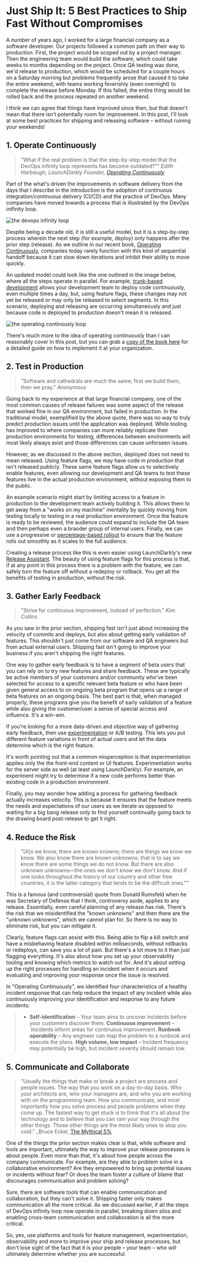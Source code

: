 # Just Ship It: 5 Best Practices to Ship Fast Without Compromises

A number of years ago, I worked for a large financial company as a software developer. Our projects followed a common path on their way to production. First, the project would be scoped out by a project manager. Then the engineering team would build the software, which could take weeks to months depending on the project. Once QA testing was done, we'd release to production, which would be scheduled for a couple hours on a Saturday morning but problems frequently arose that caused it to take the entire weekend, with teams working feverishly (even overnight) to complete the release before Monday. If this failed, the entire thing would be rolled back and the process repeated on another weekend.

I think we can agree that things have improved since then, but that doesn't mean that there isn't potentially room for improvement. In this post, I'll look at some best practices for shipping and releasing software – without ruining your weekends!

## 1. Operate Continuously

> "What if the real problem is that the step-by-step model that the DevOps infinity loop represents has become outdated?""
> _Edith Harbaugh, LaunchDarkly Founder, [Operating Continuously](https://www.oreilly.com/library/view/operating-continuously/9781098117283/)_

Part of the what's driven the improvements in software delivery from the days that I describe in the introduction is the adoption of continuous integration/continuous delivery (CI/CD) and the practice of DevOps. Many companies have moved towards a process that is illustrated by the DevOps inifinity loop.

![the devops infinity loop](infinity_loop.jpg)

Despite being a decade old, it is still a useful model, but it is a step-by-step process wherein the next step (for example, deploy) only happens after the prior step (release). As we outline in our recent book, [Operating Continuously](https://www.oreilly.com/library/view/operating-continuously/9781098117283/), companies today rarely function with this kind of sequential handoff because it can slow down iterations and inhibit their ability to move quickly.

An updated model could look like the one outlined in the image below, where all the steps operate in parallel. For example, [trunk-based development](https://launchdarkly.com/blog/git-branching-strategies-vs-trunk-based-development/) allows your development team to deploy code continuously, even multiple times a day, but, using feature flags, these changes may not yet be released or may only be released to select segments. In this scenario, deploying and releasing are occurring simultaneously and just because code is deployed to production doesn't mean it is released.

![the operating continously loop](operate_continuously.jpg)

There's much more to the idea of operating continuously than I can reasonably cover in this post, but you can grab a [copy of the book here](https://learn.launchdarkly.com/operating-continuously/) for a detailed guide on how to implement it at your organization.

## 2. Test in Production

> "Software and cathedrals are much the same; first we build them, then we pray."
> _Anonymous_

Going back to my experience at that large financial company, one of the most common causes of release failures was some aspect of the release that worked fine in our QA environment, but failed in production. In the traditional model, exemplified by the above quote, there was no way to truly predict production issues until the application was deployed. While tooling has improved to where companies can more reliably replicate their production environments for testing, differences between environments will most likely always exist and those differences can cause unforseen issues.

However, as we discussed in the above section, deployed does not need to mean released. Using feature flags, we may have code in production that isn't released publicly. These same feature flags allow us to selectively enable features, even allowing our development and QA teams to test these features live in the actual production environment, without exposing them to the public.

An example scenario might start by limiting access to a feature in production to the development team actively building it. This allows them to get away from a "works on my machine" mentality by quickly moving from testing locally to testing in a real production environment. Once the feature is ready to be reviewed, the audience could expand to include the QA team and then perhaps even a braoder group of internal users. Finally, we can use a progressive or [percentage-based rollout](https://launchdarkly.com/blog/how-percentage-rollouts-minimize-deployment-risks/) to ensure that the feature rolls out smoothly as it scales to the full audience.

Creating a release process like this is even easier using LaunchDarkly's new [Release Assistant](https://docs.launchdarkly.com/home/release-pipelines). The beauty of using feature flags for this process is that, if at any point in this process there is a problem with the feature, we can safely turn the feature off without a redeploy or rollback. You get all the benefits of testing in production, without the risk.

## 3. Gather Early Feedback

> "Strive for continuous improvement, instead of perfection."
> _Kim Collins_

As you saw in the prior section, shipping fast isn't just about increasing the velocity of commits and deploys, but also about getting early validation of features. This shouldn't just come from our software and QA engineers but from actual external users. Shipping fast isn't going to improve your business if you aren't shipping the right features.

One way to gather early feedback is to have a segment of beta users that you can rely on to try new features and share feedback. These are typically be active members of your customers and/or community who've been selected for access to a specific relevant beta feature or who have been given general access to on ongoing beta program that opens up a range of beta features on an ongoing basis. The best part is that, when managed properly, these programs give you the benefit of early validation of a feature while also giving the customer/user a sense of special access and influence. It's a win-win.

If you're looking for a more data-driven and objective way of gathering early feedback, then use [experimentation](https://launchdarkly.com/solutions/experimentation-and-feature-management/) or A/B testing. This lets you put different feature variations in front of actual users and let the data determine which is the right feature.

It's worth pointing out that a common misperception is that experimentation applies only the the front-end content or UI features. Experimentation works for the server side as well (at least using LaunchDarkly). For example, an experiment might try to determine if a new code performs better than existing code in a production environment.

Finally, you may wonder how adding a process for gathering feedback actually increases velocity. This is because it ensures that the feature meets the needs and expectations of our users as we iterate as opposed to waiting for a big bang release only to find yourself continually going back to the drawing board post-release to get it right.

## 4. Reduce the Risk

> "[A]s we know, there are known knowns; there are things we know we know. We also know there are known unknowns; that is to say we know there are some things we do not know. But there are also unknown unknowns—the ones we don't know we don't know. And if one looks throughout the history of our country and other free countries, it is the latter category that tends to be the difficult ones.""

This is a famous (and controversial) quote from Donald Rumsfeld when he was Secretary of Defense that I think, controversy aside, applies to any release. Essentially, even careful planning of any release has risk. There's the risk that we misidentified the "known unknowns" and then there are the "unknown unknowns", which we cannot plan for. So there is no way to eliminate risk, but you can mitigate it.

Clearly, feature flags can assist with this. Being able to flip a kill switch and have a misbehaving feature disabled within milliseconds, without rollbacks or redeploys, can save you a lot of pain. But there's a lot more to it than just flagging everything. It's also about how you set up your observability tooling and knowing which metrics to watch out for. And it's about setting up the right processes for handling an incident when it occurs and evaluating and improving your response once the issue is resolved.

In "Operating Continuously", we identified four characteristics of a healthy incident response that can help reduce the impact of any incident while also continuously improving your identification and response to any future incidents:

> * **Self-identification** – Your team aims to uncover incidents before your customers discover them.
> **Continuous improvement** – Incidents inform areas for continuous improvement.
> **Runbook operability** – Any engineer can map the problem to a runbook and execute the plans.
> **High volume, low impact** – Incident frequency may potentially be high, but incident severity should remain low.

## 5. Communicate and Collaborate

> "Usually the things that make or break a project are process and people issues. The way that you work on a day-to-day basis. Who your architects are, who your managers are, and who you are working with on the programming team. How you communicate, and most importantly how you solve process and people problems when they come up. The fastest way to get stuck is to think that it's all about the technology and to believe that you can ram your way through the other things. Those other things are the most likely ones to stop you cold."
> _Bruce Eckel, [The Mythical 5%](https://www.artima.com/weblogs/viewpost.jsp?thread=221622)

One of the things the prior section makes clear is that, while software and tools are important, ultimately the way to improve your release processes is about people. Even more than that, it's about how people across the company communicate. For example, are they able to problem solve in a collaborative environment? Are they empowered to bring up potential issues or incidents without fear? Or does the team foster a culture of blame that discourages communication and problem solving?

Sure, there are software tools that can enable communication and collaboration, but they can't solve it. Shipping faster only makes communication all the more critical. As we discussed earlier, if all the steps of DevOps infinity loop now operate in parallel, breaking down silos and enabling cross-team communication and collaboration is all the more critical.

So, yes, use platforms and tools for feature management, experimentation, observability and more to improve your ship and release processes, but don't lose sight of the fact that it is your people – your team – who will ultimately determine whether you are successful.